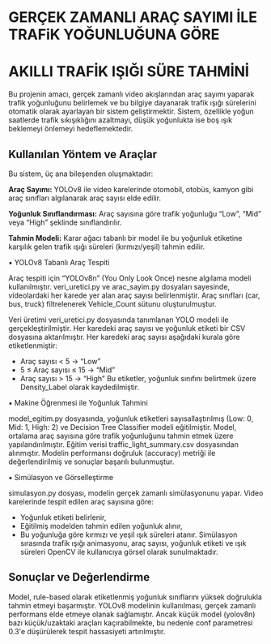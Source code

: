 # GERÇEK ZAMANLI ARAÇ SAYIMI İLE TRAFiK YOĞUNLUĞUNA GÖRE 
# AKILLI TRAFİK IŞIĞI SÜRE TAHMİNİ

Bu projenin amacı, gerçek zamanlı video akışlarından araç sayımı yaparak trafik yoğunluğunu
belirlemek ve bu bilgiye dayanarak trafik ışığı sürelerini otomatik olarak ayarlayan bir sistem
geliştirmektir. Sistem, özellikle yoğun saatlerde trafik sıkışıklığını azaltmayı, düşük yoğunlukta ise
boş ışık beklemeyi önlemeyi hedeflemektedir.

## Kullanılan Yöntem ve Araçlar

Bu sistem, üç ana bileşenden oluşmaktadır:

**Araç Sayımı:** YOLOv8 ile video karelerinde otomobil, otobüs, kamyon gibi araç sınıfları
algılanarak araç sayısı elde edilir.

**Yoğunluk Sınıflandırması:** Araç sayısına göre trafik yoğunluğu “Low”, “Mid” veya “High”
şeklinde sınıflandırılır.

**Tahmin Modeli:** Karar ağacı tabanlı bir model ile bu yoğunluk etiketine karşılık gelen trafik
ışığı süreleri (kırmızı/yeşil) tahmin edilir.

▪ YOLOv8 Tabanlı Araç Tespiti

Araç tespiti için “YOLOv8n” (You Only Look Once) nesne algılama modeli kullanılmıştır.
veri_uretici.py ve arac_sayim.py dosyaları sayesinde, videolardaki her karede yer alan araç sayısı
belirlenmiştir. Araç sınıfları (car, bus, truck) filtrelenerek Vehicle_Count sütunu oluşturulmuştur.

Veri üretimi veri_uretici.py dosyasında tanımlanan YOLO modeli ile gerçekleştirilmiştir. Her
karedeki araç sayısı ve yoğunluk etiketi bir CSV dosyasına aktarılmıştır.
Her karedeki araç sayısı aşağıdaki kurala göre etiketlenmiştir:
- Araç sayısı < 5 → “Low”
- 5 ≤ Araç sayısı ≤ 15 → “Mid”
- Araç sayısı > 15 → “High”
Bu etiketler, yoğunluk sınıfını belirtmek üzere Density_Label olarak kaydedilmiştir.

▪ Makine Öğrenmesi ile Yoğunluk Tahmini

model_egitim.py dosyasında, yoğunluk etiketleri sayısallaştırılmış (Low: 0, Mid: 1, High: 2) ve
Decision Tree Classifier modeli eğitilmiştir. Model, ortalama araç sayısına göre trafik yoğunluğunu
tahmin etmek üzere yapılandırılmıştır. Eğitim verisi traffic_light_summary.csv dosyasından
alınmıştır.
Modelin performansı doğruluk (accuracy) metriği ile değerlendirilmiş ve sonuçlar başarılı
bulunmuştur.

▪ Simülasyon ve Görselleştirme

simulasyon.py dosyası, modelin gerçek zamanlı simülasyonunu yapar. Video karelerinde tespit
edilen araç sayısına göre:
- Yoğunluk etiketi belirlenir,
- Eğitilmiş modelden tahmin edilen yoğunluk alınır,
- Bu yoğunluğa göre kırmızı ve yeşil ışık süreleri atanır.
Simülasyon sırasında trafik ışığı animasyonu, araç sayısı, yoğunluk etiketi ve ışık süreleri OpenCV
ile kullanıcıya görsel olarak sunulmaktadır.

## Sonuçlar ve Değerlendirme
Model, rule-based olarak etiketlenmiş yoğunluk sınıflarını yüksek doğrulukla tahmin etmeyi
başarmıştır. YOLOv8 modelinin kullanılması, gerçek zamanlı performans elde etmeye olanak
sağlamıştır. Ancak küçük model (yolov8n) bazı küçük/uzaktaki araçları kaçırabilmekte, bu nedenle
conf parametresi 0.3'e düşürülerek tespit hassasiyeti artırılmıştır.

